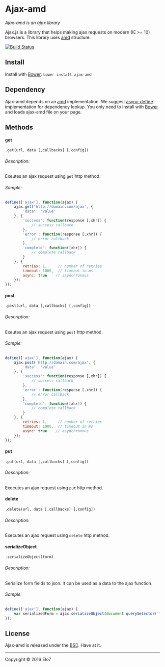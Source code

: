 # Ajax-amd

_Ajax-amd is an ajax library_

Ajax.js is a library that helps making ajax requests on modern (IE >= 10) browsers. This library uses [amd](http://en.wikipedia.org/wiki/Asynchronous_module_definition) structure.

[![Build Status](https://travis-ci.org/elo7/ajax-amd.svg?branch=master)](https://travis-ci.org/elo7/ajax-amd)

## Install

Install with [Bower](http://bower.io): `bower install ajax-amd`

## Dependency

Ajax-amd depends on an [amd](http://en.wikipedia.org/wiki/Asynchronous_module_definition) implementation. We suggest [async-define](https://gist.github.com/sergiolopes/5778124) implementation for dependency lookup.
You only need to install with [Bower](http://bower.io) and loads ajax-amd file on your page.

## Methods

#### get
`.get(url, data [,callbacks] [,config])`

###### Description:
Exeutes an ajax request using `get` http method.

###### Sample:
``` js
define(['ajax'], function(ajax) {
	ajax.get('http://domain.com/ajax', {
		'data': 'value'
	}, {
		'success': function(response [,xhr]) {
			// success callback
		},
		'error': function(response [,xhr]) {
			// error callback
		},
		'complete': function([xhr]) {
			// complete callback
		}
	}, {
		retries: 1,     // number of retries
		timeout: 1000,  // timeout in ms
		async: true    // asynchronous
	});
});
```

#### post
`.post(url, data [,callbacks] [,config])`

###### Description:
Exeutes an ajax request using `post` http method.

###### Sample:
``` js
define(['ajax'], function(ajax) {
	ajax.post('http://domain.com/ajax', {
		'data': 'value'
	}, {
		'success': function(response [,xhr]) {
			// success callback
		},
		'error': function(response [,xhr]) {
			// error callback
		},
		'complete': function([xhr]) {
			// complete callback
		}
	}, {
		retries: 1,     // number of retries
		timeout: 1000,  // timeout in ms
		async: true    // asynchronous
	});
});
```

#### put
`.put(url, data [,callbacks] [,config])`

###### Description:
Executes an ajax request using `put` http method.

#### delete
`.delete(url, data [,callbacks] [,config])`

###### Description:
Executes an ajax request using `delete` http method.

#### serializeObject
`.serializeObject(form)`

###### Description:
Serialize form fields to json. It can be used as a data to the ajax function.

###### Sample:
``` js
define(['ajax'], function(ajax) {
	var serializedForm = ajax.serializeObject(document.querySelector('form'));
});
```


## License

Ajax-amd is released under the [BSD](https://github.com/elo7/ajax-amd/blob/master/LICENSE). Have at it.

* * *

Copyright :copyright: 2016 Elo7
